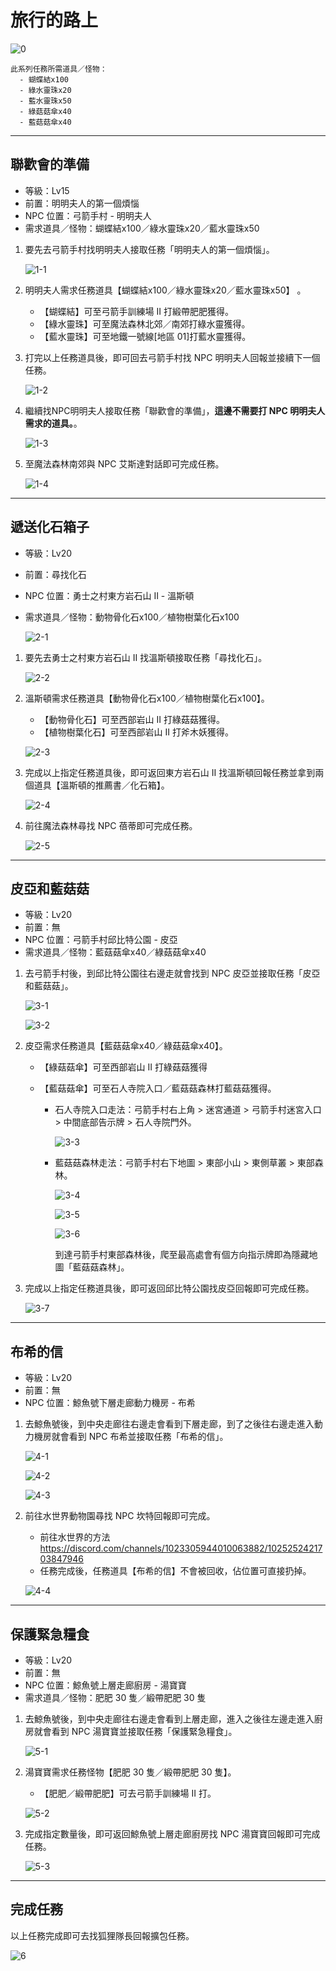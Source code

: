 # 旅行的路上

![0](0.png)

```text
此系列任務所需道具／怪物：
  - 蝴蝶結x100
  - 綠水靈珠x20
  - 藍水靈珠x50
  - 綠菇菇傘x40
  - 藍菇菇傘x40
```

---

## 聯歡會的準備

- 等級：Lv15
- 前置：明明夫人的第一個煩惱
- NPC 位置：弓箭手村 - 明明夫人
- 需求道具／怪物：蝴蝶結x100／綠水靈珠x20／藍水靈珠x50

1. 要先去弓箭手村找明明夫人接取任務「明明夫人的第一個煩惱」。

   ![1-1](1-1.png)

2. 明明夫人需求任務道具【蝴蝶結x100／綠水靈珠x20／藍水靈珠x50】 。

   - 【蝴蝶結】可至弓箭手訓練場 II 打緞帶肥肥獲得。
   - 【綠水靈珠】可至魔法森林北郊／南郊打綠水靈獲得。
   - 【藍水靈珠】可至地鐵一號線[地區 01]打藍水靈獲得。

3. 打完以上任務道具後，即可回去弓箭手村找 NPC 明明夫人回報並接續下一個任務。

   ![1-2](1-2.png)

4. 繼續找NPC明明夫人接取任務「聯歡會的準備」，**這邊不需要打 NPC 明明夫人需求的道具。**。

   ![1-3](1-3.png)

5. 至魔法森林南郊與 NPC 艾斯達對話即可完成任務。

   ![1-4](1-4.png)

---

## 遞送化石箱子

- 等級：Lv20
- 前置：尋找化石
- NPC 位置：勇士之村東方岩石山 II - 溫斯頓
- 需求道具／怪物：動物骨化石x100／植物樹葉化石x100

   ![2-1](2-1.png)

1. 要先去勇士之村東方岩石山 II 找溫斯頓接取任務「尋找化石」。

   ![2-2](2-2.png)

2. 溫斯頓需求任務道具【動物骨化石x100／植物樹葉化石x100】。

   - 【動物骨化石】可至西部岩山 II 打綠菇菇獲得。
   - 【植物樹葉化石】可至西部岩山 II 打斧木妖獲得。

   ![2-3](2-3.png)

3. 完成以上指定任務道具後，即可返回東方岩石山 II 找溫斯頓回報任務並拿到兩個道具【溫斯頓的推薦書／化石箱】。

   ![2-4](2-4.png)

4. 前往魔法森林尋找 NPC 蓓蒂即可完成任務。

   ![2-5](2-5.png)

---

## 皮亞和藍菇菇

- 等級：Lv20
- 前置：無
- NPC 位置：弓箭手村邱比特公園 - 皮亞
- 需求道具／怪物：藍菇菇傘x40／綠菇菇傘x40

1. 去弓箭手村後，到邱比特公園往右邊走就會找到 NPC 皮亞並接取任務「皮亞和藍菇菇」。

   ![3-1](3-1.png)

   ![3-2](3-2.png)

2. 皮亞需求任務道具【藍菇菇傘x40／綠菇菇傘x40】。

   - 【綠菇菇傘】可至西部岩山 II 打綠菇菇獲得

   - 【藍菇菇傘】可至石人寺院入口／藍菇菇森林打藍菇菇獲得。

      - 石人寺院入口走法：弓箭手村右上角 > 迷宮通道 > 弓箭手村迷宮入口 > 中間底部告示牌 > 石人寺院門外。

        ![3-3](3-3.png)

      - 藍菇菇森林走法：弓箭手村右下地圖 > 東部小山 > 東側草叢 > 東部森林。

        ![3-4](3-4.png)

        ![3-5](3-5.png)

        ![3-6](3-6.png)

        到達弓箭手村東部森林後，爬至最高處會有個方向指示牌即為隱藏地圖「藍菇菇森林」。

3. 完成以上指定任務道具後，即可返回邱比特公園找皮亞回報即可完成任務。

   ![3-7](3-7.png)

---

## 布希的信

- 等級：Lv20
- 前置：無
- NPC 位置：鯨魚號下層走廊動力機房 - 布希

1. 去鯨魚號後，到中央走廊往右邊走會看到下層走廊，到了之後往右邊走進入動力機房就會看到 NPC 布希並接取任務「布希的信」。

   ![4-1](4-1.png)

   ![4-2](4-2.png)

   ![4-3](4-3.png)

2. 前往水世界動物園尋找 NPC 坎特回報即可完成。

   - 前往水世界的方法 ⁠https://discord.com/channels/1023305944010063882/1025252421703847946
   - 任務完成後，任務道具【布希的信】不會被回收，佔位置可直接扔掉。

   ![4-4](4-4.png)

---

## 保護緊急糧食

- 等級：Lv20
- 前置：無
- NPC 位置：鯨魚號上層走廊廚房 - 湯寶寶
- 需求道具／怪物：肥肥 30 隻／緞帶肥肥 30 隻

1. 去鯨魚號後，到中央走廊往右邊走會看到上層走廊，進入之後往左邊走進入廚房就會看到 NPC 湯寶寶並接取任務「保護緊急糧食」。

   ![5-1](5-1.png)

2. 湯寶寶需求任務怪物【肥肥 30 隻／緞帶肥肥 30 隻】。

   - 【肥肥／緞帶肥肥】可去弓箭手訓練場 II 打。

   ![5-2](5-2.png)

3. 完成指定數量後，即可返回鯨魚號上層走廊廚房找 NPC 湯寶寶回報即可完成任務。

   ![5-3](5-3.png)

---

## 完成任務

以上任務完成即可去找狐狸隊長回報擴包任務。

![6](6.png)
